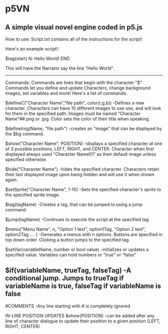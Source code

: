 # p5VN
A simple visual novel engine coded in p5.js
---------------------------------------------------------------------
How to use:
Script.txt contains all of the instructions for the script!

Here's an example script!:

$tag(start)
N: Hello World!
END

This will have the Narrator say the line "Hello World".

-------------------------------------------------------------------------

Commands:
Commands are lines that begin with the character "$"
Commands let you define and update Characters, change background images, set variables and more!
Here's a list of commands:

$defineC("Character Name","file path", color(r,g,b))
-Defines a new character. Characters can have 10 different images to use use, and will look for them in the specified path. Images must be named "Character Name"##.png or .jpg. Color sets the color of their title when speaking.  


$defineImg(Name, "file path")
-creates an "image" that can be displayed by the $bg command.


$show("Character Name", POSITION)
-displays a specified character at one of 3 possible positions, LEFT, RIGHT, and CENTER. Character when first displayed always used "Character Name01" as their default image unless specified otherwise. 


$hide("Character Name")
-hides the specified character. Characters retain their last displayed image upon being hidden and will use it when shown again.


$setSprite("Character Name", 1-10)
-Sets the specified character's sprite to the specified sprite image. 


$tag(tagName)
-Creates a tag, that can be jumped to using a jump command


$jump(tagName)
-Continues to execute the script at the specified tag


$menu("Menu Name", n, "Option 1 text", option1Tag, "Option 2 text", option2Tag .... )
-Generates a menus with n options. Buttons are specified in top down order. Clicking a button jumps to the specified tag. 


$setVar(variableName, number or bool value)
-initializes or updates a specified value. Variables can hold numbers or "true" or "false"


$if(variableName, trueTag, falseTag)
-A conditional jump. Jumps to trueTag if variableName is true, falseTag if variableName is false
---------------------------------------------------------------------------

#COMMENTS
-Any line starting with # is completely ignored


IN-LINE POSITION UPDATES
&show(POSITION)
-can be added after any line of character dialogue to update their position to a given position (LEFT, RIGHT, CENTER)











